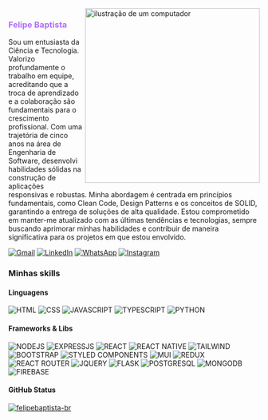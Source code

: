 <img src="https://i.ibb.co/JvDzy4s/code.png" alt="ilustração de um computador" min-width="350px" max-width="350px" width="350px" align="right">

<h3 align="left" style="color: #B16DFF">Felipe Baptista</h3>

<p align="left">
  Sou um entusiasta da Ciência e Tecnologia. Valorizo profundamente o trabalho em equipe, acreditando que a troca de aprendizado e a colaboração são fundamentais para o crescimento profissional. Com uma trajetória de cinco anos na área de Engenharia de Software, desenvolvi habilidades sólidas na construção de aplicações responsivas e robustas. Minha abordagem é centrada em princípios fundamentais, como Clean Code, Design Patterns e os conceitos de SOLID, garantindo a entrega de soluções de alta qualidade. Estou comprometido em manter-me atualizado com as últimas tendências e tecnologias, sempre buscando aprimorar minhas habilidades e contribuir de maneira significativa para os projetos em que estou envolvido.
</p>

<p align="left">
  <a href="mailto:felipe.baptista06@gmail.com" title="Gmail">
  <img src="https://img.shields.io/badge/-Gmail-FF0000?style=flat-square&labelColor=FF0000&logo=gmail&logoColor=white" alt="Gmail"/></a>
  <a href="https://www.linkedin.com/in/felpsbaptista/" title="LinkedIn">
  <img src="https://img.shields.io/badge/-Linkedin-0e76a8?style=flat-square&logo=Linkedin&logoColor=white" alt="LinkedIn"/></a>
  <a href="https://wa.me/5511964047331" title="WhatsApp">
  <img src="https://img.shields.io/badge/-WhatsApp-25d366?style=flat-square&labelColor=25d366&logo=whatsapp&logoColor=white" alt="WhatsApp"/></a>
  <a href="https://www.instagram.com/baptista.jpg/" title="Instagram">
  <img src="https://img.shields.io/badge/-Instagram-DF0174?style=flat-square&labelColor=DF0174&logo=instagram&logoColor=white" alt="Instagram"/></a>
</p>

<p align="left">
 <h3>Minhas skills</h3>

 <h4>Linguagens</h4>
 <img src="https://img.shields.io/badge/HTML5-E34F26?style=for-the-badge&logo=html5&logoColor=white" alt="HTML"/>
 <img src="https://img.shields.io/badge/CSS3-1572B6?style=for-the-badge&logo=css3&logoColor=white" alt="CSS"/>
 <img src="https://img.shields.io/badge/JavaScript-F7DF1E?style=for-the-badge&logo=javascript&logoColor=black" alt="JAVASCRIPT"/>
 <img src="https://img.shields.io/badge/TypeScript-007ACC?style=for-the-badge&logo=typescript&logoColor=white" alt="TYPESCRIPT"/>
 <img src="https://img.shields.io/badge/Python-14354C?style=for-the-badge&logo=python&logoColor=white" alt="PYTHON"/>

 <h4>Frameworks & Libs</h4>
 <img src="https://img.shields.io/badge/Node.js-43853D?style=for-the-badge&logo=node.js&logoColor=white" alt="NODEJS"/>
 <img src="https://img.shields.io/badge/Express.js-404D59?style=for-the-badge" alt="EXPRESSJS"/>
 <img src="https://img.shields.io/badge/React-20232A?style=for-the-badge&logo=react&logoColor=61DAFB" alt="REACT"/>
 <img src="https://img.shields.io/badge/React_Native-20232A?style=for-the-badge&logo=react&logoColor=61DAFB" alt="REACT NATIVE"/>
 <img src="https://img.shields.io/badge/Tailwind_CSS-38B2AC?style=for-the-badge&logo=tailwind-css&logoColor=white" alt="TAILWIND"/>
 <img src="https://img.shields.io/badge/Bootstrap-563D7C?style=for-the-badge&logo=bootstrap&logoColor=white" alt="BOOTSTRAP"/>
 <img src="https://img.shields.io/badge/styled--components-DB7093?style=for-the-badge&logo=styled-components&logoColor=white" alt="STYLED COMPONENTS"/>
 <img src="https://img.shields.io/badge/Material--UI-0081CB?style=for-the-badge&logo=material-ui&logoColor=white" alt="MUI"/>
 <img src="https://img.shields.io/badge/Redux-593D88?style=for-the-badge&logo=redux&logoColor=white" alt="REDUX"/>
 <img src="https://img.shields.io/badge/React_Router-CA4245?style=for-the-badge&logo=react-router&logoColor=white" alt="REACT ROUTER"/>
 <img src="https://img.shields.io/badge/jQuery-0769AD?style=for-the-badge&logo=jquery&logoColor=white" alt="JQUERY"/>
 <img src="https://img.shields.io/badge/Flask-000000?style=for-the-badge&logo=flask&logoColor=white" alt="FLASK"/>
 <img src="https://img.shields.io/badge/PostgreSQL-316192?style=for-the-badge&logo=postgresql&logoColor=white" alt="POSTGRESQL"/>
 <img src="https://img.shields.io/badge/MongoDB-4EA94B?style=for-the-badge&logo=mongodb&logoColor=white" alt="MONGODB"/>
 <img src="https://img.shields.io/badge/Firebase-F29D0C?style=for-the-badge&logo=firebase&logoColor=white" alt="FIREBASE"/>
</p>

<p align="left">
<h4>GitHub Status</h4>

[![felipebaptista-br](https://github-readme-stats.vercel.app/api/top-langs/?username=felipebaptista-br&hide=html&layout=compact&theme=dark)](https://github.com/anuraghazra/github-readme-stats)
</p>
